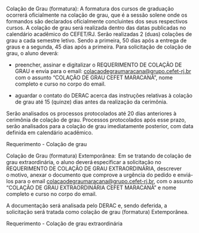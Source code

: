 Colação de Grau (formatura):
A formatura dos cursos de graduação ocorrerá oficialmente na colação de grau, que é a sessão solene onde os formandos são declarados oficialmente concluintes dos seus respectivos cursos. A colação de grau será realizada dentro das datas publicadas no calendário acadêmico do CEFET/RJ. Serão realizadas 2 (duas) colações de grau a cada semestre letivo. Sendo a primeira, 50 dias após a entrega de graus e a segunda, 45 dias após a primeira. Para solicitação de colação de grau, o aluno deverá:

- preencher, assinar e digitalizar o REQUERIMENTO DE COLAÇÃO DE GRAU e envia para o email: colacaodegraumaracana@grupo.cefet-rj.br com o assunto “COLAÇÃO DE GRAU CEFET MARACANÃ”, nome completo e curso no corpo do email.

- aguardar o contato do DERAC acerca das instruções relativas à colação de grau até 15 (quinze) dias antes da realização da cerimônia.

Serão analisados os processos protocolados até 20 dias anteriores à cerimônia de colação de grau. Processos protocolados após esse prazo, serão analisados para a colação de grau imediatamente posterior, com data definida em calendário acadêmico.

Requerimento - Colação de grau

Colação de Grau (formatura) Extemporânea: 
Em se tratando de colação de grau extraordinária, o aluno deverá especificar a solicitação no REQUERIMENTO DE COLAÇÃO DE GRAU EXTRAORDINÁRIA, descrever o motivo, anexar o documento que comprove a urgência do pedido e enviá-los para o email  colacaodegraumaracana@grupo.cefet-rj.br, com o assunto “COLAÇÃO DE GRAU EXTRAORDINÁRIA CEFET MARACANÃ” e nome completo e curso no corpo do email. 

A documentação será analisada pelo DERAC e, sendo deferida, a solicitação será tratada como colação de grau (formatura) Extemporânea. 

Requerimento - Colação de grau extraordinária

